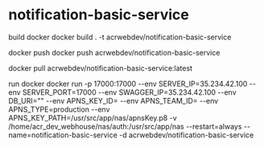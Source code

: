 # notification-basic-service

build docker
docker build . -t acrwebdev/notification-basic-service

docker push
docker push acrwebdev/notification-basic-service

docker pull acrwebdev/notification-basic-service:latest

run docker
docker run -p 17000:17000 --env SERVER_IP=35.234.42.100 --env SERVER_PORT=17000 --env SWAGGER_IP=35.234.42.100 --env DB_URI="" --env APNS_KEY_ID= --env APNS_TEAM_ID= --env APNS_TYPE=production --env APNS_KEY_PATH=/usr/src/app/nas/apnsKey.p8 -v /home/acr_dev_webhouse/nas/auth:/usr/src/app/nas --restart=always --name=notification-basic-service -d acrwebdev/notification-basic-service
